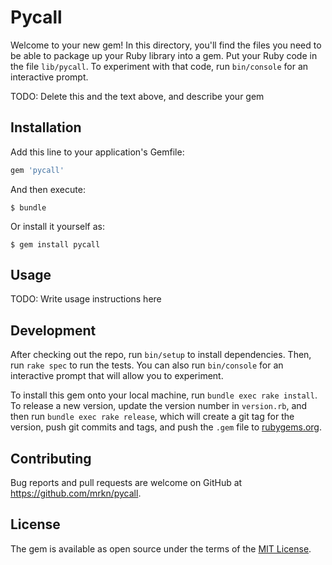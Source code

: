 # Pycall

Welcome to your new gem! In this directory, you'll find the files you need to be able to package up your Ruby library into a gem. Put your Ruby code in the file `lib/pycall`. To experiment with that code, run `bin/console` for an interactive prompt.

TODO: Delete this and the text above, and describe your gem

## Installation

Add this line to your application's Gemfile:

```ruby
gem 'pycall'
```

And then execute:

    $ bundle

Or install it yourself as:

    $ gem install pycall

## Usage

TODO: Write usage instructions here

## Development

After checking out the repo, run `bin/setup` to install dependencies. Then, run `rake spec` to run the tests. You can also run `bin/console` for an interactive prompt that will allow you to experiment.

To install this gem onto your local machine, run `bundle exec rake install`. To release a new version, update the version number in `version.rb`, and then run `bundle exec rake release`, which will create a git tag for the version, push git commits and tags, and push the `.gem` file to [rubygems.org](https://rubygems.org).

## Contributing

Bug reports and pull requests are welcome on GitHub at https://github.com/mrkn/pycall.


## License

The gem is available as open source under the terms of the [MIT License](http://opensource.org/licenses/MIT).

